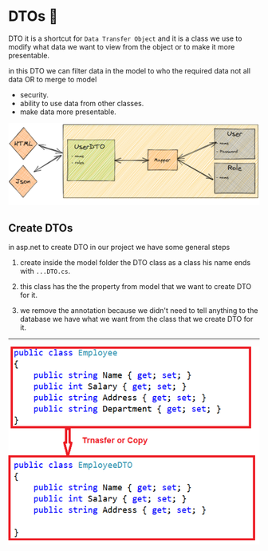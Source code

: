 # DTOs :floppy_disk:
DTO it is a shortcut for `Data Transfer Object` and it is a class we use to modify what data we want to view from the object or to make it more presentable.


in this DTO we can filter data in the model to who the required data not all data OR to merge to model 

- security.
- ability to use data from other classes.
- make data more presentable.


![img](./DTO.PNG)
 
## Create DTOs

in asp.net to create DTO in our project we have some general steps

1. create inside the model folder the DTO class as a class his name ends with `...DTO.cs`.

2. this class has the the property from model that we want to create DTO for it.

3. we remove the annotation because we didn't need to tell anything to the database we have what we want from the class that we create DTO for it.

---
![img](./DTOclass.png)